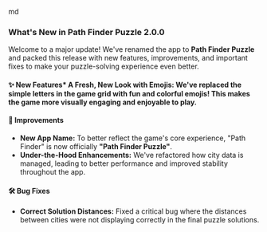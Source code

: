 md
### What's New in Path Finder Puzzle 2.0.0

Welcome to a major update! We've renamed the app to **Path Finder Puzzle** and packed this release with new features, improvements, and important fixes to make your puzzle-solving experience even better.

#### ✨ New Features*   **A Fresh, New Look with Emojis:** We've replaced the simple letters in the game grid with fun and colorful emojis! This makes the game more visually engaging and enjoyable to play.

#### 🚀 Improvements

*   **New App Name:** To better reflect the game's core experience, "Path Finder" is now officially **"Path Finder Puzzle"**.
*   **Under-the-Hood Enhancements:** We've refactored how city data is managed, leading to better performance and improved stability throughout the app.

#### 🛠️ Bug Fixes

*   **Correct Solution Distances:** Fixed a critical bug where the distances between cities were not displaying correctly in the final puzzle solutions.
